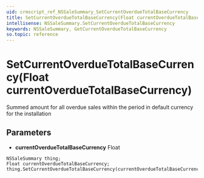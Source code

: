 ```yaml
---
uid: crmscript_ref_NSSaleSummary_SetCurrentOverdueTotalBaseCurrency
title: SetCurrentOverdueTotalBaseCurrency(Float currentOverdueTotalBaseCurrency)
intellisense: NSSaleSummary.SetCurrentOverdueTotalBaseCurrency
keywords: NSSaleSummary, GetCurrentOverdueTotalBaseCurrency
so.topic: reference
---
```


# SetCurrentOverdueTotalBaseCurrency(Float currentOverdueTotalBaseCurrency)

Summed amount for all overdue sales within the period in default currency for the installation

## Parameters

* **currentOverdueTotalBaseCurrency** Float

```crmscript
NSSaleSummary thing;
Float currentOverdueTotalBaseCurrency;
thing.SetCurrentOverdueTotalBaseCurrency(currentOverdueTotalBaseCurrency);
```

